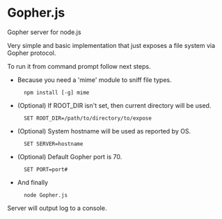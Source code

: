Gopher.js
=========

Gopher server for node.js

Very simple and basic implementation that just exposes a file system via Gopher protocol.

To run it from command prompt follow next steps.

* Because you need a 'mime' module to sniff file types.

        npm install [-g] mime

* (Optional) If ROOT_DIR isn't set, then current directory will be used.

        SET ROOT_DIR=/path/to/directory/to/expose

* (Optional) System hostname will be used as reported by OS.

        SET SERVER=hostname

* (Optional) Default Gopher port is 70.

        SET PORT=port#

* And finally
 
        node Gopher.js 

Server will output log to a console.
